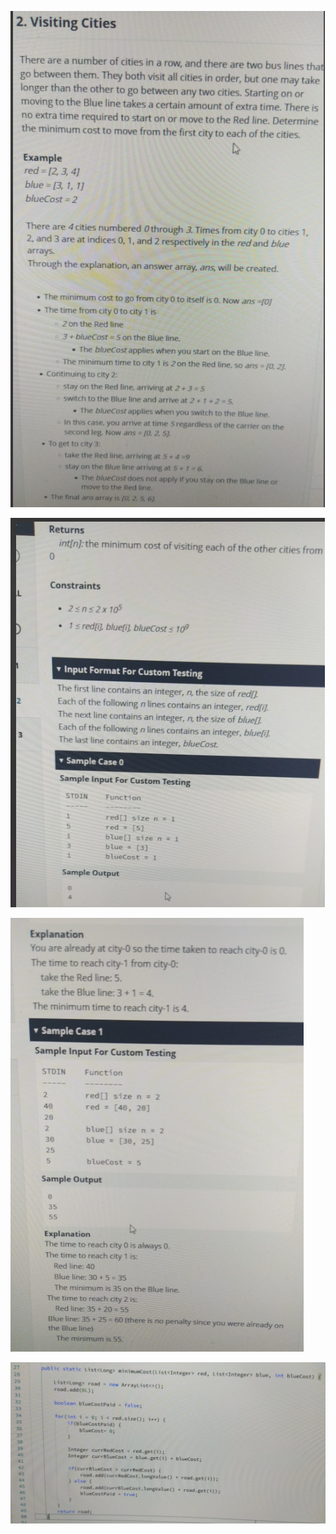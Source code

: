 ![Alt text](images/image-4.png)

![Alt text](images/image-5.png)

![Alt text](images/image-6.png)

![Alt text](images/image-11.png)